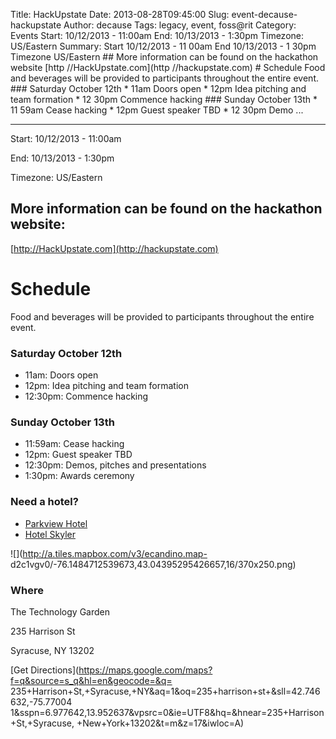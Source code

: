 Title: HackUpstate
Date: 2013-08-28T09:45:00
Slug: event-decause-hackupstate
Author: decause
Tags: legacy, event, foss@rit
Category: Events
Start: 10/12/2013 - 11:00am
End: 10/13/2013 - 1:30pm
Timezone: US/Eastern
Summary: Start  10/12/2013 - 11 00am  End  10/13/2013 - 1 30pm  Timezone  US/Eastern  ## More information can be found on the hackathon website   [http //HackUpstate.com](http //hackupstate.com)  # Schedule  Food and beverages will be provided to participants throughout the entire event.  ### Saturday October 12th    * 11am  Doors open   * 12pm  Idea pitching and team formation   * 12 30pm  Commence hacking  ### Sunday October 13th    * 11 59am  Cease hacking   * 12pm  Guest speaker TBD   * 12 30pm  Demo ... 

---
Start: 10/12/2013 - 11:00am

End: 10/13/2013 - 1:30pm

Timezone: US/Eastern

## More information can be found on the hackathon website:

[http://HackUpstate.com](http://hackupstate.com)

# Schedule

Food and beverages will be provided to participants throughout the entire
event.

### Saturday October 12th

  * 11am: Doors open
  * 12pm: Idea pitching and team formation
  * 12:30pm: Commence hacking

### Sunday October 13th

  * 11:59am: Cease hacking
  * 12pm: Guest speaker TBD
  * 12:30pm: Demos, pitches and presentations
  * 1:30pm: Awards ceremony

### Need a hotel?

  * [Parkview Hotel](https://www.reservations-page.com/C00264/H01404/be.ashx?pc=HACKUNY&hid=1404&cid=264&acid=admin&unq=4d513acd-835c-43b1-b14e-31a5bb7dfd61)
  * [Hotel Skyler](https://www.reservations-page.com/C00264/H01954/be.ashx?pc=HACKUNY&hid=1954&cid=264&acid=admin&unq=8035cf76-4db3-4517-a06e-f1455c8de140)

![](http://a.tiles.mapbox.com/v3/ecandino.map-
d2c1vgv0/-76.1484712539673,43.04395295426657,16/370x250.png)

### Where

The Technology Garden

235 Harrison St

Syracuse, NY 13202

[Get Directions](https://maps.google.com/maps?f=q&source=s_q&hl=en&geocode=&q=
235+Harrison+St,+Syracuse,+NY&aq=1&oq=235+harrison+st+&sll=42.746632,-75.77004
1&sspn=6.977642,13.952637&vpsrc=0&ie=UTF8&hq=&hnear=235+Harrison+St,+Syracuse,
+New+York+13202&t=m&z=17&iwloc=A)

